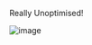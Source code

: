 Really Unoptimised!

![image](https://github.com/user-attachments/assets/b741efba-eb08-430d-816b-b7d1a31cec4e)
